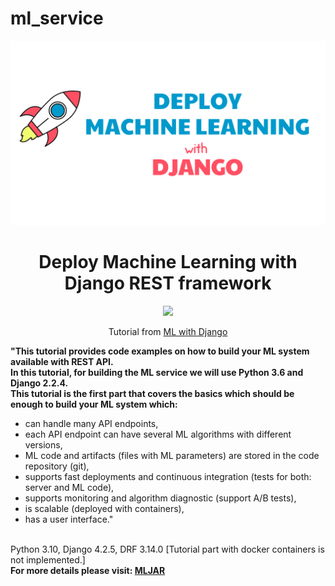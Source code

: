 # ml_service
![Alt text](/header.png)

<h1 align="center">Deploy Machine Learning with Django REST framework</h1>
<p align="center">

<img src="https://img.shields.io/badge/implementedBy-KD3821-lightblue" >

<p align="center">Tutorial from <a href="https://www.deploymachinelearning.com/">ML with Django</a></b><br>

<b>"This tutorial provides code examples on how to build your ML system available with REST API.<br>
In this tutorial, for building the ML service we will use Python 3.6 and Django 2.2.4.<br>
This tutorial is the first part that covers the basics which should be enough to build your ML system which:</b><br>
<ul>
<li>
can handle many API endpoints,</li>
<li>
each API endpoint can have several ML algorithms with different versions,</li>
<li>
ML code and artifacts (files with ML parameters) are stored in the code repository (git),</li>
<li>
supports fast deployments and continuous integration (tests for both: server and ML code),</li>
<li>
supports monitoring and algorithm diagnostic (support A/B tests),</li>
<li>
is scalable (deployed with containers),</li>
<li>
has a user interface."</li></ul><br>
Python 3.10, Django 4.2.5, DRF 3.14.0 [Tutorial part with docker containers is not implemented.]<br>
<b>For more details please visit: <a href="https://mljar.com/">MLJAR</a></b>
